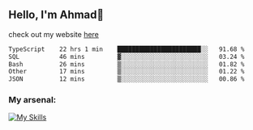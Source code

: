 
## Hello, I'm Ahmad👋

check out my website [here](https://ahmadalwi.com/)

<!--START_SECTION:waka-->

```txt
TypeScript    22 hrs 1 min    ███████████████████████░░   91.68 %
SQL           46 mins         ▓░░░░░░░░░░░░░░░░░░░░░░░░   03.24 %
Bash          26 mins         ▒░░░░░░░░░░░░░░░░░░░░░░░░   01.82 %
Other         17 mins         ▒░░░░░░░░░░░░░░░░░░░░░░░░   01.22 %
JSON          12 mins         ▒░░░░░░░░░░░░░░░░░░░░░░░░   00.86 %
```

<!--END_SECTION:waka-->

### My arsenal:

[![My Skills](https://skillicons.dev/icons?i=js,ts,py,go,react,nextjs,svelte,nodejs,django,tailwind,html,css,sass,firebase,mongodb,postgres,mysql,redis,git,github,docker,vscode,figma,godot)](https://skillicons.dev)
